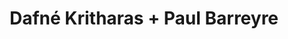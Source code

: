---
layout: post
category: concert
title: Dafné Kritharas + Paul Barreyre
artists: 
- Dafné Kritharas
- Paul Barreyre
place: 
- La Cigale
country: France
city: Paris
---